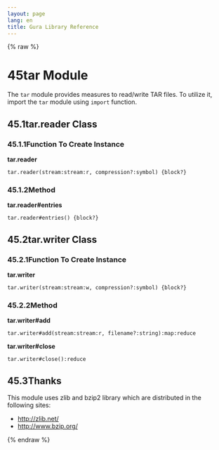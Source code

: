 ```yaml
---
layout: page
lang: en
title: Gura Library Reference
---
```


{% raw %}
<h1><span class="caption-index-1">45</span><a name="anchor-45"></a>tar Module</h1>
<p>
The <code>tar</code> module provides measures to read/write TAR files. To utilize it, import the <code>tar</code> module using <code>import</code> function.
</p>
<h2><span class="caption-index-2">45.1</span><a name="anchor-45-1"></a>tar.reader Class</h2>
<h3><span class="caption-index-3">45.1.1</span><a name="anchor-45-1-1"></a>Function To Create Instance</h3>
<p>
<strong>tar.reader</strong>
</p>
<p>
<code>tar.reader(stream:stream:r, compression?:symbol) {block?}</code>
</p>
<h3><span class="caption-index-3">45.1.2</span><a name="anchor-45-1-2"></a>Method</h3>
<p>
<strong>tar.reader#entries</strong>
</p>
<p>
<code>tar.reader#entries() {block?}</code>
</p>
<h2><span class="caption-index-2">45.2</span><a name="anchor-45-2"></a>tar.writer Class</h2>
<h3><span class="caption-index-3">45.2.1</span><a name="anchor-45-2-1"></a>Function To Create Instance</h3>
<p>
<strong>tar.writer</strong>
</p>
<p>
<code>tar.writer(stream:stream:w, compression?:symbol) {block?}</code>
</p>
<h3><span class="caption-index-3">45.2.2</span><a name="anchor-45-2-2"></a>Method</h3>
<p>
<strong>tar.writer#add</strong>
</p>
<p>
<code>tar.writer#add(stream:stream:r, filename?:string):map:reduce</code>
</p>
<p>
<strong>tar.writer#close</strong>
</p>
<p>
<code>tar.writer#close():reduce</code>
</p>
<h2><span class="caption-index-2">45.3</span><a name="anchor-45-3"></a>Thanks</h2>
<p>
This module uses zlib and bzip2 library which are distributed in the following sites:
</p>
<ul>
<li><a href="http://zlib.net/">http://zlib.net/</a></li>
<li><a href="http://www.bzip.org/">http://www.bzip.org/</a></li>
</ul>
<p />

{% endraw %}
